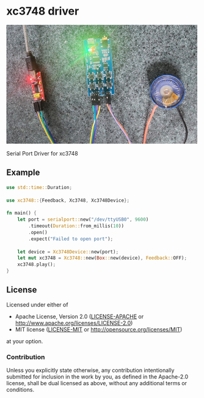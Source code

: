 # xc3748 driver

![xc3748 with speaker and FT232 Serial UART](xc3748.jpg?raw=true)

Serial Port Driver for xc3748

## Example

```rust
use std::time::Duration;

use xc3748::{Feedback, Xc3748, Xc3748Device};

fn main() {
    let port = serialport::new("/dev/ttyUSB0", 9600)
        .timeout(Duration::from_millis(10))
        .open()
        .expect("Failed to open port");

    let device = Xc3748Device::new(port);
    let mut xc3748 = Xc3748::new(Box::new(device), Feedback::OFF);
    xc3748.play();
}
```

## License

Licensed under either of

- Apache License, Version 2.0 ([LICENSE-APACHE](LICENSE-APACHE) or
  http://www.apache.org/licenses/LICENSE-2.0)
- MIT license ([LICENSE-MIT](LICENSE-MIT) or http://opensource.org/licenses/MIT)

at your option.

### Contribution

Unless you explicitly state otherwise, any contribution intentionally submitted for inclusion in the
work by you, as defined in the Apache-2.0 license, shall be dual licensed as above, without any
additional terms or conditions.